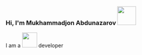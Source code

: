 ### Hi, I'm Mukhammadjon Abdunazarov <img src="https://media2.giphy.com/media/h7S3EJgZ9Cc6eU1Ws9/giphy.gif?cid=ecf05e471hccnre2z4nml0nrvxxkkeisjt9urj72j1tqm4zk&rid=giphy.gif&ct=s" width="50px">
I am a <img src="https://media0.giphy.com/media/LMt9638dO8dftAjtco/giphy.gif?cid=ecf05e47537kww9cnkmqt5f8mwq6q21kknevxs3qjm7ied7m&rid=giphy.gif&ct=s" width="40px"> developer

